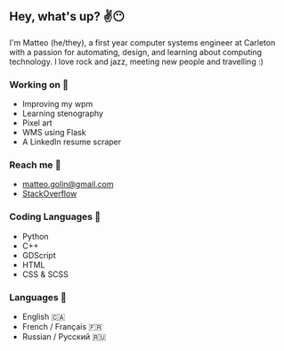 ## Hey, what's up? ✌😶

<!--
Here are some ideas to get you started:

- 🔭 I’m currently working on ...
- 🌱 I’m currently learning ...
- 👯 I’m looking to collaborate on ...
- 🤔 I’m looking for help with ...
- 💬 Ask me about ...
- 📫 How to reach me: ...
- 😄 Pronouns: ...
- ⚡ Fun fact: ...
-->

I'm Matteo (he/they), a first year computer systems engineer at Carleton with a passion for automating, design, and learning about computing technology. I love
rock and jazz, meeting new people and travelling :)

### Working on 🧩
 - Improving my wpm
 - Learning stenography
 - Pixel art
 - WMS using Flask
 - A LinkedIn resume scraper

### Reach me 📧
 - matteo.golin@gmail.com
 - [StackOverflow](https://stackexchange.com/users/20225296/linguini)

### Coding Languages 💾
 - Python
 - C++
 - GDScript
 - HTML
 - CSS & SCSS

### Languages 💬
 - English 🇨🇦
 - French / Français 🇫🇷
 - Russian / Русский 🇷🇺
